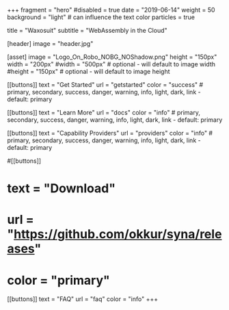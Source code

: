 +++
fragment = "hero"
#disabled = true
date = "2019-06-14"
weight = 50
background = "light" # can influence the text color
particles = true

title = "Waxosuit"
subtitle = "WebAssembly in the Cloud"

[header]
  image = "header.jpg"

[asset]
  image = "Logo_On_Robo_NOBG_NOShadow.png"
  height = "150px"
  width = "200px"
  #width = "500px" # optional - will default to image width
  #height = "150px" # optional - will default to image height

[[buttons]]
  text = "Get Started"
  url = "getstarted"
  color = "success" # primary, secondary, success, danger, warning, info, light, dark, link - default: primary

[[buttons]]
  text = "Learn More"
  url = "docs"
  color = "info" # primary, secondary, success, danger, warning, info, light, dark, link - default: primary


[[buttons]]
  text = "Capability Providers"
  url = "providers"
  color = "info" # primary, secondary, success, danger, warning, info, light, dark, link - default: primary


#[[buttons]]
#  text = "Download"
#  url = "https://github.com/okkur/syna/releases"
#  color = "primary"

[[buttons]]
  text = "FAQ"
  url = "faq"
  color = "info"
+++

